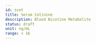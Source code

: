 ```yaml
---
id: scot
title: Serum Cotinine
description: Blood Nicotine Metabolite
status: draft
unit: ng/mL
range: < 16
---
```



